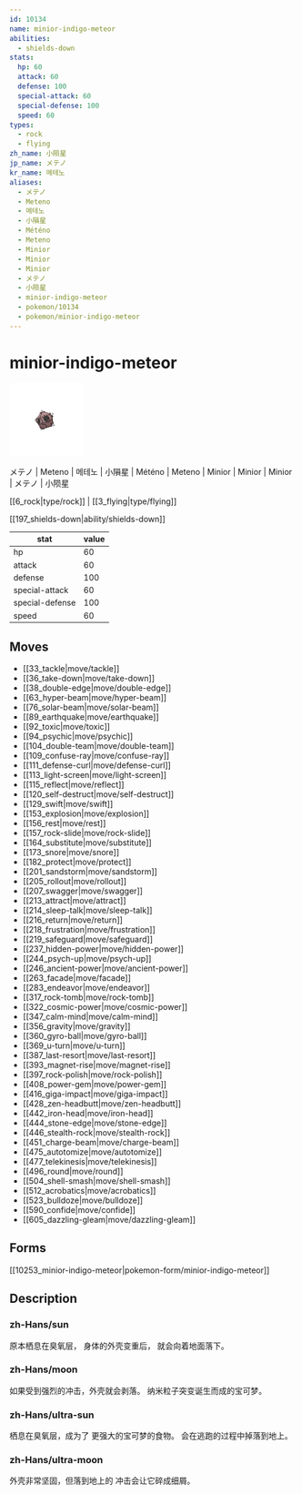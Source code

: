 ```yaml
---
id: 10134
name: minior-indigo-meteor
abilities:
  - shields-down
stats:
  hp: 60
  attack: 60
  defense: 100
  special-attack: 60
  special-defense: 100
  speed: 60
types:
  - rock
  - flying
zh_name: 小陨星
jp_name: メテノ
kr_name: 메테노
aliases:
  - メテノ
  - Meteno
  - 메테노
  - 小隕星
  - Météno
  - Meteno
  - Minior
  - Minior
  - Minior
  - メテノ
  - 小陨星
  - minior-indigo-meteor
  - pokemon/10134
  - pokemon/minior-indigo-meteor
---
```

# minior-indigo-meteor

![](https://raw.githubusercontent.com/PokeAPI/sprites/master/sprites/pokemon/10134.png)

メテノ | Meteno | 메테노 | 小隕星 | Météno | Meteno | Minior | Minior | Minior | メテノ | 小陨星

[[6_rock|type/rock]] | [[3_flying|type/flying]]

[[197_shields-down|ability/shields-down]]

|stat|value|
|---|---|
|hp|60|
|attack|60|
|defense|100|
|special-attack|60|
|special-defense|100|
|speed|60|


## Moves

- [[33_tackle|move/tackle]]
- [[36_take-down|move/take-down]]
- [[38_double-edge|move/double-edge]]
- [[63_hyper-beam|move/hyper-beam]]
- [[76_solar-beam|move/solar-beam]]
- [[89_earthquake|move/earthquake]]
- [[92_toxic|move/toxic]]
- [[94_psychic|move/psychic]]
- [[104_double-team|move/double-team]]
- [[109_confuse-ray|move/confuse-ray]]
- [[111_defense-curl|move/defense-curl]]
- [[113_light-screen|move/light-screen]]
- [[115_reflect|move/reflect]]
- [[120_self-destruct|move/self-destruct]]
- [[129_swift|move/swift]]
- [[153_explosion|move/explosion]]
- [[156_rest|move/rest]]
- [[157_rock-slide|move/rock-slide]]
- [[164_substitute|move/substitute]]
- [[173_snore|move/snore]]
- [[182_protect|move/protect]]
- [[201_sandstorm|move/sandstorm]]
- [[205_rollout|move/rollout]]
- [[207_swagger|move/swagger]]
- [[213_attract|move/attract]]
- [[214_sleep-talk|move/sleep-talk]]
- [[216_return|move/return]]
- [[218_frustration|move/frustration]]
- [[219_safeguard|move/safeguard]]
- [[237_hidden-power|move/hidden-power]]
- [[244_psych-up|move/psych-up]]
- [[246_ancient-power|move/ancient-power]]
- [[263_facade|move/facade]]
- [[283_endeavor|move/endeavor]]
- [[317_rock-tomb|move/rock-tomb]]
- [[322_cosmic-power|move/cosmic-power]]
- [[347_calm-mind|move/calm-mind]]
- [[356_gravity|move/gravity]]
- [[360_gyro-ball|move/gyro-ball]]
- [[369_u-turn|move/u-turn]]
- [[387_last-resort|move/last-resort]]
- [[393_magnet-rise|move/magnet-rise]]
- [[397_rock-polish|move/rock-polish]]
- [[408_power-gem|move/power-gem]]
- [[416_giga-impact|move/giga-impact]]
- [[428_zen-headbutt|move/zen-headbutt]]
- [[442_iron-head|move/iron-head]]
- [[444_stone-edge|move/stone-edge]]
- [[446_stealth-rock|move/stealth-rock]]
- [[451_charge-beam|move/charge-beam]]
- [[475_autotomize|move/autotomize]]
- [[477_telekinesis|move/telekinesis]]
- [[496_round|move/round]]
- [[504_shell-smash|move/shell-smash]]
- [[512_acrobatics|move/acrobatics]]
- [[523_bulldoze|move/bulldoze]]
- [[590_confide|move/confide]]
- [[605_dazzling-gleam|move/dazzling-gleam]]

## Forms



[[10253_minior-indigo-meteor|pokemon-form/minior-indigo-meteor]]

## Description

### zh-Hans/sun

原本栖息在臭氧层，
身体的外壳变重后，
就会向着地面落下。

### zh-Hans/moon

如果受到强烈的冲击，外壳就会剥落。
纳米粒子突变诞生而成的宝可梦。

### zh-Hans/ultra-sun

栖息在臭氧层，成为了
更强大的宝可梦的食物。
会在逃跑的过程中掉落到地上。

### zh-Hans/ultra-moon

外壳非常坚固，但落到地上的
冲击会让它碎成细屑。

